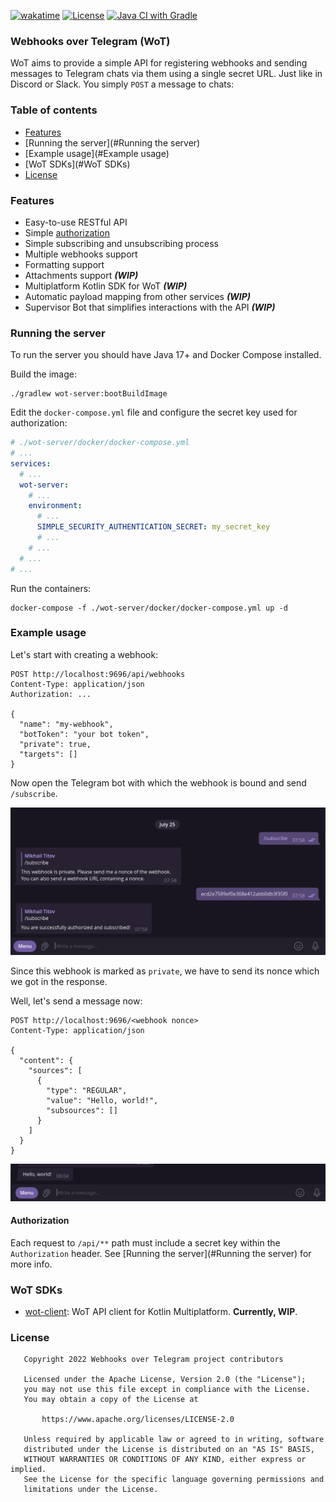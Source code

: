 [![wakatime](https://wakatime.com/badge/user/e4446807-0aa6-4ba9-92ea-2a7632bc44c9/project/72943875-a7a2-4579-8061-4c30602d6069.svg)](https://wakatime.com/badge/user/e4446807-0aa6-4ba9-92ea-2a7632bc44c9/project/72943875-a7a2-4579-8061-4c30602d6069)
[![License](https://img.shields.io/badge/License-Apache_2.0-blue.svg)](https://opensource.org/licenses/Apache-2.0)
[![Java CI with Gradle](https://github.com/hole-project/hole/actions/workflows/gradle.yml/badge.svg?branch=main)](https://github.com/hole-project/hole/actions/workflows/gradle.yml)

### Webhooks over Telegram (WoT)

WoT aims to provide a simple API for registering webhooks and sending messages to Telegram chats via them
using a single secret URL.
Just like in Discord or Slack. You simply `POST` a message to chats:

### Table of contents

- [Features](#Features)
- [Running the server](#Running the server)
- [Example usage](#Example usage)
- [WoT SDKs](#WoT SDKs)
- [License](#License)

### Features

- Easy-to-use RESTful API
- Simple [authorization](#Authorization)
- Simple subscribing and unsubscribing process
- Multiple webhooks support
- Formatting support
- Attachments support ***(WIP)***
- Multiplatform Kotlin SDK for WoT ***(WIP)***
- Automatic payload mapping from other services ***(WIP)***
- Supervisor Bot that simplifies interactions with the API ***(WIP)***

### Running the server

To run the server you should have Java 17+ and Docker Compose installed.

Build the image:

```shell
./gradlew wot-server:bootBuildImage
```

Edit the `docker-compose.yml` file and configure the secret key used for authorization:

```yaml
# ./wot-server/docker/docker-compose.yml
# ...
services:
  # ...
  wot-server:
    # ...
    environment:
      # ...
      SIMPLE_SECURITY_AUTHENTICATION_SECRET: my_secret_key
      # ...
    # ...
  # ...
# ...
```

Run the containers:

```shell
docker-compose -f ./wot-server/docker/docker-compose.yml up -d
```

### Example usage

Let's start with creating a webhook:

```http request
POST http://localhost:9696/api/webhooks
Content-Type: application/json
Authorization: ...

{
  "name": "my-webhook",
  "botToken": "your bot token",
  "private": true,
  "targets": []
}
```

Now open the Telegram bot with which the webhook is bound and send `/subscribe`.

![tgm-screenshot-1.png](./img/tgm-screenshot-1.png)

Since this webhook is marked as `private`, we have to send its nonce which we got in the response.

Well, let's send a message now:

```http request
POST http://localhost:9696/<webhook nonce>
Content-Type: application/json

{
  "content": {
    "sources": [
      {
        "type": "REGULAR",
        "value": "Hello, world!",
        "subsources": []
      }
    ]
  }
}
```

![tgm-screenshot-2.png](./img/tgm-screenshot-2.png)

#### Authorization

Each request to `/api/**` path must include a secret key within the `Authorization` header.
See [Running the server](#Running the server) for more info.

### WoT SDKs

- [wot-client](https://github.com/d1s-utils/webhooks-over-tgm/tree/main/wot-client): WoT API client for Kotlin
  Multiplatform. **Currently, WIP**.

### License

```
   Copyright 2022 Webhooks over Telegram project contributors

   Licensed under the Apache License, Version 2.0 (the "License");
   you may not use this file except in compliance with the License.
   You may obtain a copy of the License at

       https://www.apache.org/licenses/LICENSE-2.0

   Unless required by applicable law or agreed to in writing, software
   distributed under the License is distributed on an "AS IS" BASIS,
   WITHOUT WARRANTIES OR CONDITIONS OF ANY KIND, either express or implied.
   See the License for the specific language governing permissions and
   limitations under the License.
```
